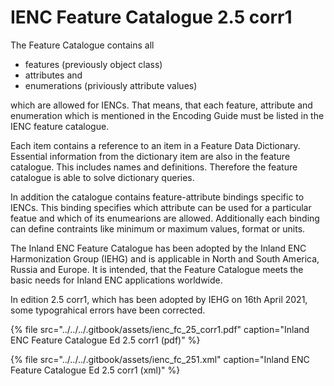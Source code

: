 # IENC Feature Catalogue 2.5 corr1

The Feature Catalogue contains all

* features \(previously object class\)
* attributes and
* enumerations \(priviously attribute values\)

which are allowed for IENCs. That means, that each feature, attribute and enumeration which is mentioned in the Encoding Guide must be listed in the IENC feature catalogue.

Each item contains a reference to an item in a Feature Data Dictionary. Essential information from the dictionary item are also in the feature catalogue. This includes names and definitions. Therefore the feature catalogue is able to solve dictionary queries.

In addition the catalogue contains feature-attribute bindings specific to IENCs. This binding specifies which attribute can be used for a particular featue and which of its enumearions are allowed. Additionally each binding can define contraints like minimum or maximum values, format or units.

The Inland ENC Feature Catalogue has been adopted by the Inland ENC Harmonization Group \(IEHG\) and is applicable in North and South America, Russia and Europe. It is intended, that the Feature Catalogue meets the basic needs for Inland ENC applications worldwide.

In edition 2.5 corr1, which has been adopted by IEHG on 16th April 2021, some typograhical errors have been corrected.

{% file src="../../../.gitbook/assets/ienc\_fc\_25\_corr1.pdf" caption="Inland ENC Feature Catalogue Ed 2.5 corr1 \(pdf\)" %}

{% file src="../../../.gitbook/assets/ienc\_fc\_251.xml" caption="Inland ENC Feature Catalogue Ed 2.5 corr1 \(xml\)" %}

